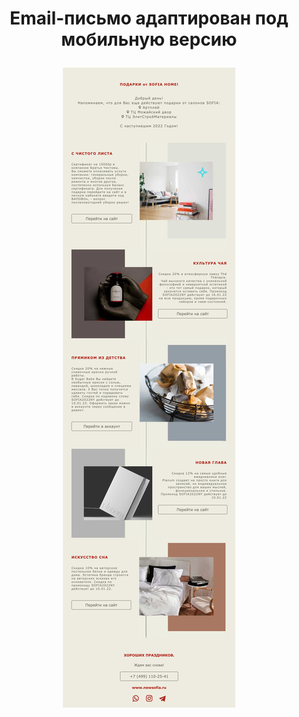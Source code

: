 <div width="100%">
  <div align="center">
    <h1>Email-письмо адаптирован под мобильную версию</p>

<img src="https://github.com/angelkrylova/Email_SOFIA-HOMEgift/blob/main/screen.jpg" align="center" />
    </div>

</div>

